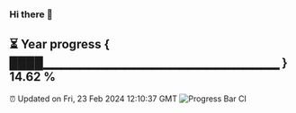 ### Hi there 👋
⏳ Year progress { ████▁▁▁▁▁▁▁▁▁▁▁▁▁▁▁▁▁▁▁▁▁▁▁▁▁▁ } 14.62 %
---
⏰ Updated on Fri, 23 Feb 2024 12:10:37 GMT
![Progress Bar CI](https://github.com/Moyi321/Moyi321/workflows/Progress%20Bar%20CI/badge.svg)
